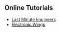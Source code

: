 ## Online Tutorials
- [Last Minute Engineers](https://lastminuteengineers.com/mpu6050-accel-gyro-arduino-tutorial/)
- [Electronic Wings](https://www.electronicwings.com/sensors-modules/mpu6050-gyroscope-accelerometer-temperature-sensor-module)